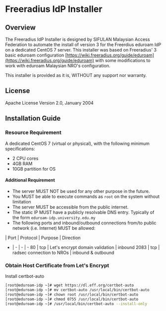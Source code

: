 # Freeradius IdP Installer

## Overview
The Freeradius IdP Installer is designed by SIFULAN Malaysian Access Federation to automate the install of version 3 for the Freerdius eduroam IdP on a dedicated CentOS 7 server. This installer was based on Freeradius' 3 basic eduroam configuration [https://wiki.freeradius.org/guide/eduroam](https://wiki.freeradius.org/guide/eduroam) with some modifications to work with eduroam Malaysian NRO's configuration.

This installer is provided as it is, WITHOUT any support nor warranty.

## License
Apache License Version 2.0, January 2004

## Installation Guide

### Resource Requirement

A dedicated CentOS 7 (virtual or physical), with the following minimum specifications:
- 2 CPU cores
- 4GB RAM
- 10GB partition for OS

#### Additional Requirement
- The server MUST NOT be used for any other purpose in the future.
- You MUST be able to execute commands as `root` on the system without limitation
- The server MUST be accessible from the public internet.
- The static IP MUST have a publicly resolvable DNS entry. Typically of the form `eduroam-idp.university.edu.my`
- The following ports and inbound/outbound connections from/to public network (i.e. Internet) MUST be allowed:

| Port | Protocol | Purpose | Direction
- | - | - | -
80 | tcp | Let's encrypt domain validation | inbound
2083 | tcp | radsec connection to NROs | inbound & outbound


### Obtain Host Certificate from Let's Encrypt

Install certbot-auto

```bash
[root@eduroam-idp ~]# wget https://dl.eff.org/certbot-auto
[root@eduroam-idp ~]# mv certbot-auto /usr/local/bin/certbot-auto
[root@eduroam-idp ~]# chown root /usr/local/bin/certbot-auto
[root@eduroam-idp ~]# chmod 0755 /usr/local/bin/certbot-auto
[root@eduroam-idp ~]# /usr/local/bin/certbot-auto --install-only
```
